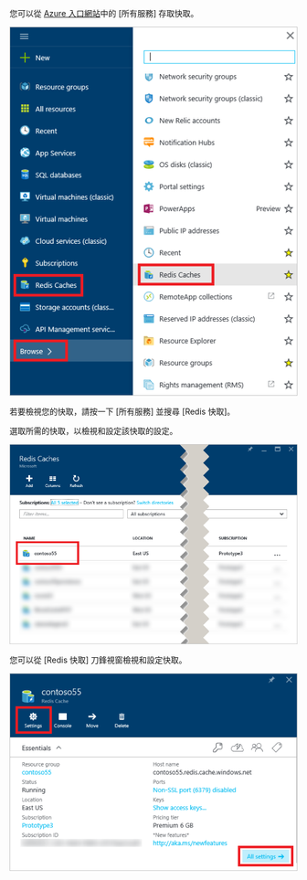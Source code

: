您可以從 [Azure 入口網站](https://portal.azure.com)中的 [所有服務] 存取快取。

![Azure Redis 快取瀏覽刀鋒視窗](media/redis-cache-browse/redis-cache-browse.png)

若要檢視您的快取，請按一下 [所有服務] 並搜尋 [Redis 快取]。 

選取所需的快取，以檢視和設定該快取的設定。

![Azure Redis 快取瀏覽快取清單](media/redis-cache-browse/redis-caches.png)

您可以從 [Redis 快取] 刀鋒視窗檢視和設定快取。

![Redis 快取所有設定](media/redis-cache-browse/redis-cache-blade.png)

